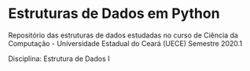 # Estruturas de Dados em Python
Repositório das estruturas de dados estudadas no curso de Ciência da Computação - Universidade Estadual do Ceará (UECE)
Semestre 2020.1

Disciplina: Estrutura de Dados I
